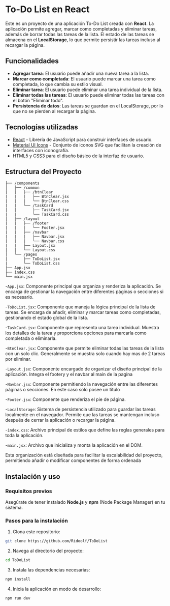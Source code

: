 # To-Do List en React

Este es un proyecto de una aplicación To-Do List creada con **React**. La aplicación permite agregar, marcar como completadas y eliminar tareas, además de borrar todas las tareas de la lista. El estado de las tareas se almacena en el **LocalStorage**, lo que permite persistir las tareas incluso al recargar la página.

## Funcionalidades

- **Agregar tarea**: El usuario puede añadir una nueva tarea a la lista.
- **Marcar como completada**: El usuario puede marcar una tarea como completada, lo que cambia su estilo visual.
- **Eliminar tarea**: El usuario puede eliminar una tarea individual de la lista.
- **Eliminar todas las tareas**: El usuario puede eliminar todas las tareas con el botón "Eliminar todo".
- **Persistencia de datos**: Las tareas se guardan en el LocalStorage, por lo que no se pierden al recargar la página.

## Tecnologías utilizadas

- [React](https://reactjs.org/) - Librería de JavaScript para construir interfaces de usuario.
- [Material UI Icons](https://mui.com/material-ui/material-icons/) - Conjunto de iconos SVG que facilitan la creación de interfaces con iconografía.
- HTML5 y CSS3 para el diseño básico de la interfaz de usuario.

## Estructura del Proyecto

```/src
├── /components
│   ├── /common
|   |   ├── /btnClear
|   |   |   ├── BtnClear.jsx
|   |   |   └── BtnClear.css
|   |   └── /taskCard
|   |       ├── TaskCard.jsx
|   |       └── TaskCard.css
│   ├── /layout
|   |   ├── /footer
|   |   |   └── Footer.jsx
|   |   ├── /navbar
|   |   |   ├── Navbar.jsx
|   |   |   └── Navbar.css
|   |   ├── Layout.jsx
|   |   └── Layout.css
│   └── /pages
|       ├── ToDoList.jsx
|       └── ToDoList.css
├── App.jsx
├── index.css
└── main.jsx
```

-`App.jsx`: Componente principal que organiza y renderiza la aplicación. Se encarga de gestionar la navegación entre diferentes páginas o secciones si es necesario.

-`ToDoList.jsx`: Componente que maneja la lógica principal de la lista de tareas. Se encarga de añadir, eliminar y marcar tareas como completadas, gestionando el estado global de la lista.

-`TaskCard.jsx`: Componente que representa una tarea individual. Muestra los detalles de la tarea y proporciona opciones para marcarla como completada o eliminarla.

-`BtnClear.jsx`: Componente que permite eliminar todas las tareas de la lista con un solo clic. Generalmente se muestra solo cuando hay mas de 2 tareas por eliminar.

-`Layout.jsx`: Componente encargado de organizar el diseño principal de la aplicación. Integra el footery y el navbar al main de la pagina

-`Navbar.jsx`: Componente permitiendo la navegación entre las diferentes páginas o secciones. En este caso solo posee un titulo

-`Footer.jsx`: Componente que renderiza el pie de página.

-`LocalStorage`: Sistema de persistencia utilizado para guardar las tareas localmente en el navegador. Permite que las tareas se mantengan incluso después de cerrar la aplicación o recargar la página.

-`index.css`: Archivo principal de estilos que define las reglas generales para toda la aplicación.

-`main.jsx`: Archivo que inicializa y monta la aplicación en el DOM.

Esta organización está diseñada para facilitar la escalabilidad del proyecto, permitiendo añadir o modificar componentes de forma ordenada

## Instalación y uso

### Requisitos previos

Asegúrate de tener instalado **Node.js** y **npm** (Node Package Manager) en tu sistema.

### Pasos para la instalación

1. Clona este repositorio:

```bash
git clone https://github.com/Ridoolf/ToDoList

```

2. Navega al directorio del proyecto:

```bash
cd ToDoList

```

3. Instala las dependencias necesarias:

```bash
npm install

```

4. Inicia la aplicación en modo de desarrollo:

```bash
npm run dev

```
